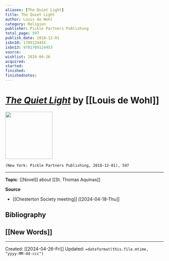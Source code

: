 ```yaml
---
aliases: [The Quiet Light]
title: The Quiet Light
author: Louis de Wohl
category: Religion
publisher: Pickle Partners Publishing
total_page: 597
publish_date: 2018-12-01
isbn10: 178912445X
isbn13: 9781789124453
source: 
wishlist: 2024-04-26
acquired: 
started: 
finished: 
finishednotes: 
---
```

# *[The Quiet Light]()* by [[Louis de Wohl]]

<img src="http://books.google.com/books/content?id=tombDwAAQBAJ&printsec=frontcover&img=1&zoom=1&edge=curl&source=gbs_api" width=150>

`(New York: Pickle Partners Publishing, 2018-12-01), 597`



--- 
**Topic**: [[Novel]] about [[St. Thomas Aquinas]]

**Source**
- [[Chesterton Society meeting]] [[2024-04-18-Thu]]

**Bibliography**
- 
 
**[[New Words]]**
- 

---
Created: [[2024-04-26-Fri]]
Updated: `=dateformat(this.file.mtime, "yyyy-MM-dd-ccc")`